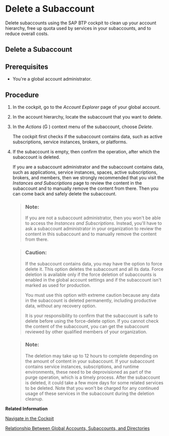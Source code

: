<!-- loio419dc3d380e74f1abb06ba44d61e71ae -->

<link rel="stylesheet" type="text/css" href="../css/sap-icons.css"/>

# Delete a Subaccount

Delete subaccounts using the SAP BTP cockpit to clean up your account hierarchy, free up quota used by services in your subaccounts, and to reduce overall costs. 

<a name="task_a4g_zp3_bvb"/>

<!-- task\_a4g\_zp3\_bvb -->

## Delete a Subaccount



<a name="task_a4g_zp3_bvb__prereq_b4g_zp3_bvb"/>

## Prerequisites

-   You're a global account administrator.




<a name="task_a4g_zp3_bvb__steps_d4g_zp3_bvb"/>

## Procedure

1.  In the cockpit, go to the *Account Explorer* page of your global account.

2.  In the account hierarchy, locate the subaccount that you want to delete.

3.  In the *Actions* \(<span class="SAP-icons-V5"></span> \) context menu of the subaccount, choose *Delete*.

    The cockpit first checks if the subaccount contains data, such as active subscriptions, service instances, brokers, or platforms.

4.  If the subaccount is empty, then confirm the operation, after which the subaccount is deleted.

    If you are a subaccount administrator and the subaccount contains data, such as applications, service instances, spaces, active subscriptions, brokers, and members, then we strongly recommended that you visit the *Instances and Subscriptions* page to review the content in the subaccount and to manually remove the content from there. Then you can come back and safely delete the subaccount.

    > ### Note:  
    > If you are not a subaccount administrator, then you won't be able to access the *Instances and Subscriptions*. Instead, you'll have to ask a subaccount administrator in your organization to review the content in this subaccount and to manually remove the content from there.

    > ### Caution:  
    > If the subaccount contains data, you may have the option to force delete it. This option deletes the subaccount and all its data. Force deletion is available only if the force deletion of subaccounts is enabled in the global account settings and if the subaccount isn't marked as used for production.
    > 
    > You must use this option with extreme caution because any data in the subaccount is deleted permanently, including productive data, without any recovery option.
    > 
    > It is your responsibility to confirm that the subaccount is safe to delete before using the force-delete option. If you cannot check the content of the subaccount, you can get the subaccount reviewed by other qualified members of your organization.

    > ### Note:  
    > The deletion may take up to 12 hours to complete depending on the amount of content in your subaccount. If your subaccount contains service instances, subscriptions, and runtime environments, these need to be deprovisioned as part of the purge operation, which is a timely process. After the subaccount is deleted, it could take a few more days for some related services to be deleted. Note that you won't be charged for any continued usage of these services in the subaccount during the deletion cleanup.


**Related Information**  


[Navigate in the Cockpit](navigate-in-the-cockpit-0874895.md "Learn how to navigate to your global accounts, directories, and subaccounts in the SAP BTP cockpit.")

[Relationship Between Global Accounts, Subaccounts, and Directories](../10-concepts/account-model-8ed4a70.md#loio20828fc639954939890d3d74a22c5f66 "A global account can group together different directories and subaccounts that an administrator makes available to users. Administrators can assign the available entitlements and quotas of a global account to its different subaccounts and move it between subaccounts that belong to the same global account.")

